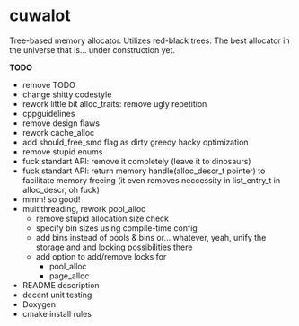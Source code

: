 # cuwalot
Tree-based memory allocator. Utilizes red-black trees. The best allocator in the universe that is... under construction yet.

**TODO**
- remove TODO
- change shitty codestyle
- rework little bit alloc_traits: remove ugly repetition
- cppguidelines
- remove design flaws
- rework cache_alloc
- add should_free_smd flag as dirty greedy hacky optimization
- remove stupid enums
- fuck standart API: remove it completely (leave it to dinosaurs)
- fuck standart API: return memory handle(alloc_descr_t pointer) to facilitate memory freeing (it even removes neccessity in list_entry_t in alloc_descr, oh fuck)
- mmm! so good!
- multithreading, rework pool_alloc
  - remove stupid allocation size check
  - specify bin sizes using compile-time config
  - add bins instead of pools & bins or... whatever, yeah, unify the storage and and locking possibilities there
  - add option to add/remove locks for
    - pool_alloc
	- page_alloc
- README description
- decent unit testing
- Doxygen
- cmake install rules